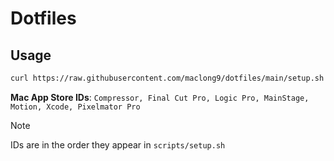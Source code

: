 # Dotfiles

## Usage

```sh
curl https://raw.githubusercontent.com/maclong9/dotfiles/main/setup.sh | sh
```

**Mac App Store IDs**: `Compressor, Final Cut Pro, Logic Pro, MainStage, Motion, Xcode, Pixelmator Pro`

> [!NOTE] 
> IDs are in the order they appear in `scripts/setup.sh`
